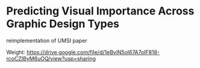# Predicting Visual Importance Across Graphic Design Types

reimplementation of UMSI paper

Weight: https://drive.google.com/file/d/1eBviN5ol67A7olF818-rcoCZIByM6uOQ/view?usp=sharing